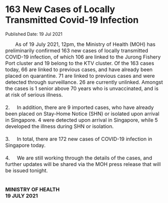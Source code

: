 <html>
    <meta http-equiv="Content-Type" content="text/html; charset=utf-8"/>
    <meta charset="utf-8"/>
    <title>163 New Cases of Locally Transmitted Covid-19 Infection</title>
    <body><h1>163 New Cases of Locally Transmitted Covid-19 Infection</h1>
    <p>Published Date: 19 Jul 2021</p> <span style="font-size: 16px;">&nbsp; &nbsp; &nbsp; &nbsp;As of 19 July 2021, 12pm, the Ministry of Health (MOH) has preliminarily confirmed 163 new cases of locally transmitted COVID-19 infection, of which 106 are linked to the Jurong Fishery Port cluster and 19 belong to the KTV cluster.&nbsp;Of the 163 cases today, 66 are linked to previous cases, and have already been placed on quarantine. 71 are linked to previous cases and were detected through surveillance. 26 are currently unlinked. Amongst the cases is 1 senior above 70 years who is unvaccinated, and is at risk of serious illness.<br><br>2.&nbsp; &nbsp; &nbsp;In addition, there are 9 imported cases, who have already been placed on Stay-Home Notice (SHN) or isolated upon arrival in Singapore. 4 were detected upon arrival in Singapore, while 5 developed the illness during SHN or isolation.<br><br>3.&nbsp; &nbsp; &nbsp;In total, there are 172 new cases of COVID-19 infection in Singapore today.<br><br>4.&nbsp; &nbsp; &nbsp;We are still working through the details of the cases, and further updates will be shared via the MOH press release that will be issued tonight.<br><br><strong><br>MINISTRY OF HEALTH<br>19 JULY 2021</strong></span></body>
</html>